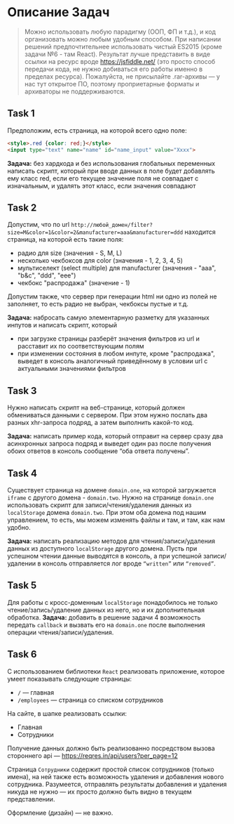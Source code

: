 # Описание Задач

> Можно использовать любую парадигму (ООП, ФП и т.д.), и код организовать можно любым удобным способом.
> При написании решений предпочтительнее использовать чистый ES2015 (кроме задачи №6 - там React). Результат лучше представить в виде ссылки на ресурс вроде https://jsfiddle.net/ (это просто способ передачи кода, не нужно добиваться его работы именно в пределах ресурса).
> Пожалуйста, не присылайте .rar-архивы — у нас тут открытое ПО, поэтому проприетарные форматы и архиваторы не поддерживаются.<br>


## Task 1

Предположим, есть страница, на которой всего одно поле:

```html
<style>.red {color: red;}</style>
<input type="text" name="name" id="name_input" value="Xxxx">
```

**Задача:** без хардкода и без использования глобальных переменных написать скрипт, который при вводе данных в поле будет добавлять ему класс red, если его текущее значение поля не совпадает с изначальным, и удалять этот класс, если значения совпадают


## Task 2

Допустим, что по url `http://любой_домен/filter?size=M&color=1&color=2&manufacturer=aaa&manufacturer=ddd` находится страница, на которой есть такие поля:

* радио для size (значения - S, M, L)
* несколько чекбоксов для color (значения - 1, 2, 3, 4, 5)
* мультиселект (select multiple) для manufacturer (значения - "aaa", "b&c", "ddd", "eee")
* чекбокс "распродажа" (значение - 1)

Допустим также, что сервер при генерации html ни одно из полей не заполняет, то есть радио не выбран, чекбоксы пустые и т.д.

**Задача:** набросать самую элементарную разметку для указанных инпутов и написать скрипт, который
* при загрузке страницы разберёт значения фильтров из url и расставит их по соответствующим полям
* при изменении состояния в любом инпуте, кроме "распродажа", выведет в консоль аналогичный приведённому в условии url с актуальными значениями
фильтров


## Task 3

Нужно написать скрипт на веб-странице, который должен обмениваться данными с сервером. При этом нужно послать два разных xhr-запроса подряд, а затем выполнить какой-то код.

**Задача:** написать пример кода, который отправит на сервер сразу два асинхронных запроса подряд и выведет один раз после получения обоих ответов в консоль сообщение “оба ответа получены”.


## Task 4

Существует страница на домене `domain.one`, на которой загружается `iframe` с другого домена - `domain.two`. Нужно на странице `domain.one` использовать скрипт для записи/чтения/удаления данных из `localStorage` домена `domain.two`. При этом оба домена под нашим управлением, то есть, мы можем изменять файлы и там, и там, как нам удобно. 

**Задача:** написать реализацию методов для чтения/записи/удаления данных из доступного `localStorage` другого домена. Пусть при успешном чтении данные выводятся в консоль, а при успешной записи/удалении в консоль отправляется лог
вроде `“written”` или `“removed”`.


## Task 5

Для работы с кросс-доменным `localStorage` понадобилось не только чтение/запись/удаление данных из него, но и их дополнительная обработка.
**Задача:** добавить в решение задачи 4 возможность передать `callback` и вызвать его на `domain.one` после выполнения операции чтения/записи/удаления.


## Task 6

С использованием библиотеки `React` реализовать приложение, которое умеет показывать следующие страницы:

* `/` — главная
* `/employees` — страница со списком сотрудников

На сайте, в шапке реализовать ссылки:

* Главная
* Сотрудники

Получение данных должно быть реализованно посредством вызова стороннего api — https://reqres.in/api/users?per_page=12

Страница `Сотрудники` содержит простой список сотрудников (только имена), на ней также есть возможность удаления и добавления нового сотрудника. Разумеется, отправлять результаты добавления и удаления никуда не нужно — их просто должно быть видно в текущем представлении.

Оформление (дизайн) — не важно.
